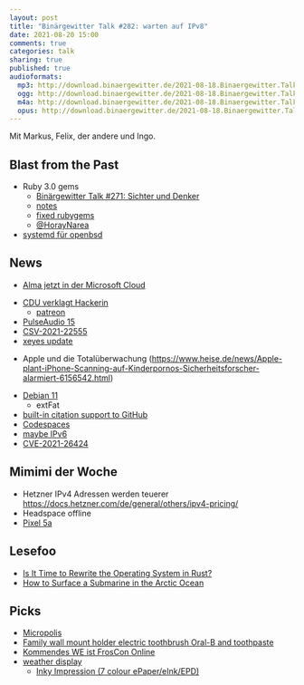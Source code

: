 ```yaml
---
layout: post
title: "Binärgewitter Talk #282: warten auf IPv8"
date: 2021-08-20 15:00
comments: true
categories: talk
sharing: true
published: true
audioformats:
  mp3: http://download.binaergewitter.de/2021-08-18.Binaergewitter.Talk.282.mp3
  ogg: http://download.binaergewitter.de/2021-08-18.Binaergewitter.Talk.282.ogg
  m4a: http://download.binaergewitter.de/2021-08-18.Binaergewitter.Talk.282.m4a
  opus: http://download.binaergewitter.de/2021-08-18.Binaergewitter.Talk.282.opus
---
```

Mit Markus, Felix, der andere und Ingo.

## Blast from the Past
- Ruby 3.0 gems 
  * [Binärgewitter Talk #271: Sichter und Denker]( http://blog.binaergewitter.de/2021/02/17/binaergewitter-talk-number-271-sichter-und-denker/ )
  * [notes](https://gist.github.com/fliiiix/ab5cc8cbf1cbd2fd5a79640d3f869285)
  * [fixed rubygems]( https://github.com/rubygems/rubygems/commit/6d93aa8e33abb30a1e9e970dda2d27e608fc9938 )
  * [@HorayNarea](https://twitter.com/HorayNarea)
- [systemd für openbsd]( https://linuxnews.de/2021/08/initware-als-systemd-fork-auf-openbsd/ )

## News

* [Alma jetzt in der Microsoft Cloud]( https://www.heise.de/news/CentOS-Nachfolge-AlmaLinux-jetzt-auch-in-Microsoft-Azure-6168296.html )
- [CDU verklagt Hackerin]( https://www.heise.de/news/Luecken-in-der-connect-App-Wenn-eine-Hackerin-bei-der-CDU-anruft-6156624.html?seite=2 )
  * [patreon]( https://www.patreon.com/LilithWittmann )
- [PulseAudio 15](https://www.freedesktop.org/wiki/Software/PulseAudio/Notes/15.0/)
- [CSV-2021-22555](https://google.github.io/security-research/pocs/linux/cve-2021-22555/writeup.html)
- [xeyes update]( https://twitter.com/zekjur/status/1423325054226472965 )
* Apple und die Totalüberwachung (https://www.heise.de/news/Apple-plant-iPhone-Scanning-auf-Kinderpornos-Sicherheitsforscher-alarmiert-6156542.html)
- [Debian 11]( https://linuxnews.de/2021/08/debian-gnu-linux-11-bullseye-freigegeben/ )
  * extFat
- [built-in citation support to GitHub]( https://twitter.com/natfriedman/status/1420122675813441540 )
- [Codespaces]( https://github.blog/2021-08-11-githubs-engineering-team-moved-codespaces/ )
- [maybe IPv6]( https://twitter.com/faker_/status/1424789518578864139 )
- [CVE-2021-26424]( https://msrc.microsoft.com/update-guide/vulnerability/CVE-2021-26424 )



## Mimimi der Woche
* Hetzner IPv4 Adressen werden teuerer https://docs.hetzner.com/de/general/others/ipv4-pricing/
* Headspace offline
* [Pixel 5a]( https://www.theverge.com/22628205/google-pixel-5a-review-price-screen-battery-specs )

## Lesefoo
- [Is It Time to Rewrite the Operating System in Rust?](https://www.youtube.com/watch?v=HgtRAbE1nBM)
- [How to Surface a Submarine in the Arctic Ocean]( https://www.youtube.com/watch?v=XFJnWp1tAdU )

## Picks
- [Micropolis]( https://wiki.ubuntuusers.de/Spiele/Micropolis/ )
- [Family wall mount holder electric toothbrush Oral-B and toothpaste]( https://www.thingiverse.com/thing:3629283 )
- [Kommendes WE ist FrosCon Online]( https://www.froscon.de/programm/ )
- [weather display]( https://twitter.com/andrewgodwin/status/1423431373033857025 )
  * [Inky Impression (7 colour ePaper/eInk/EPD)]( https://shop.pimoroni.com/products/inky-impression )
